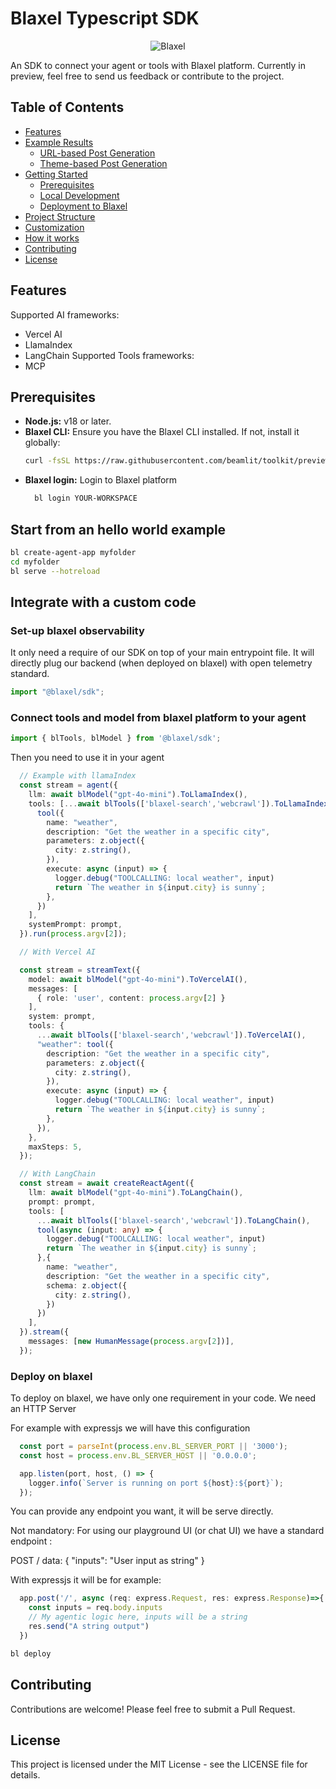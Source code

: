 # Blaxel Typescript SDK

<p align="center">
  <img style="max-width: 300px;" src="https://blaxel.ai/logo.png" alt="Blaxel"/>
</p>

An SDK to connect your agent or tools with Blaxel platform.
Currently in preview, feel free to send us feedback or contribute to the project.

## Table of Contents
- [Features](#features)
- [Example Results](#example-results)
  - [URL-based Post Generation](#url-based-post-generation)
  - [Theme-based Post Generation](#theme-based-post-generation)
- [Getting Started](#getting-started)
  - [Prerequisites](#prerequisites)
  - [Local Development](#local-development)
  - [Deployment to Blaxel](#deployment-to-blaxel)
- [Project Structure](#project-structure)
- [Customization](#customization)
- [How it works](#how-it-works)
- [Contributing](#contributing)
- [License](#license)

## Features
Supported AI frameworks:
- Vercel AI
- LlamaIndex
- LangChain
Supported Tools frameworks:
- MCP


## Prerequisites
- **Node.js:** v18 or later.
- **Blaxel CLI:** Ensure you have the Blaxel CLI installed. If not, install it globally:
  ```bash
  curl -fsSL https://raw.githubusercontent.com/beamlit/toolkit/preview/install.sh | BINDIR=$HOME/.local/bin sh
  ```
- **Blaxel login:** Login to Blaxel platform
  ```bash
    bl login YOUR-WORKSPACE
  ```


## Start from an hello world example
```bash
bl create-agent-app myfolder
cd myfolder
bl serve --hotreload
```

## Integrate with a custom code

### Set-up blaxel observability

It only need a require of our SDK on top of your main entrypoint file.
It will directly plug our backend (when deployed on blaxel) with open telemetry standard.

```ts
import "@blaxel/sdk";
```

### Connect tools and model from blaxel platform to your agent

```ts
import { blTools, blModel } from '@blaxel/sdk';
```

Then you need to use it in your agent
```ts
  // Example with llamaIndex
  const stream = agent({
    llm: await blModel("gpt-4o-mini").ToLlamaIndex(),
    tools: [...await blTools(['blaxel-search','webcrawl']).ToLlamaIndex(),
      tool({
        name: "weather",
        description: "Get the weather in a specific city",
        parameters: z.object({
          city: z.string(),
        }),
        execute: async (input) => {
          logger.debug("TOOLCALLING: local weather", input)
          return `The weather in ${input.city} is sunny`;
        },
      })
    ],
    systemPrompt: prompt,
  }).run(process.argv[2]);

  // With Vercel AI

  const stream = streamText({
    model: await blModel("gpt-4o-mini").ToVercelAI(),
    messages: [
      { role: 'user', content: process.argv[2] }
    ],
    system: prompt,
    tools: {
      ...await blTools(['blaxel-search','webcrawl']).ToVercelAI(),
      "weather": tool({
        description: "Get the weather in a specific city",
        parameters: z.object({
          city: z.string(),
        }),
        execute: async (input) => {
          logger.debug("TOOLCALLING: local weather", input)
          return `The weather in ${input.city} is sunny`;
        },
      }),
    },
    maxSteps: 5,
  });

  // With LangChain
  const stream = await createReactAgent({
    llm: await blModel("gpt-4o-mini").ToLangChain(),
    prompt: prompt,
    tools: [
      ...await blTools(['blaxel-search','webcrawl']).ToLangChain(),
      tool(async (input: any) => {
        logger.debug("TOOLCALLING: local weather", input)
        return `The weather in ${input.city} is sunny`;
      },{
        name: "weather",
        description: "Get the weather in a specific city",
        schema: z.object({
          city: z.string(),
        })
      })
    ],
  }).stream({
    messages: [new HumanMessage(process.argv[2])],
  });
```


### Deploy on blaxel

To deploy on blaxel, we have only one requirement in your code.
We need an HTTP Server

For example with expressjs we will have this configuration

```ts
  const port = parseInt(process.env.BL_SERVER_PORT || '3000');
  const host = process.env.BL_SERVER_HOST || '0.0.0.0';

  app.listen(port, host, () => {
    logger.info(`Server is running on port ${host}:${port}`);
  });
```

You can provide any endpoint you want, it will be serve directly.

Not mandatory: For using our playground UI (or chat UI) we have a standard endpoint :

POST /
data: {
  "inputs": "User input as string"
}

With expressjs it will be for example:

```ts
  app.post('/', async (req: express.Request, res: express.Response)=>{
    const inputs = req.body.inputs
    // My agentic logic here, inputs will be a string
    res.send("A string output")
  })
```


```bash
bl deploy
```

## Contributing

Contributions are welcome! Please feel free to submit a Pull Request.

## License

This project is licensed under the MIT License - see the LICENSE file for details.